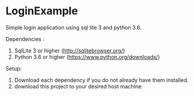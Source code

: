 # LoginExample
Simple login application using sql lite 3 and python 3.6.

Dependencies :
1) SqlLite 3 or higher (http://sqlitebrowser.org/)
2) Python 3.6 or higher (https://www.python.org/downloads/)

Setup: 
1) Download each dependency if you do not already have them installed. 
2) download this project to your desired host machine.
